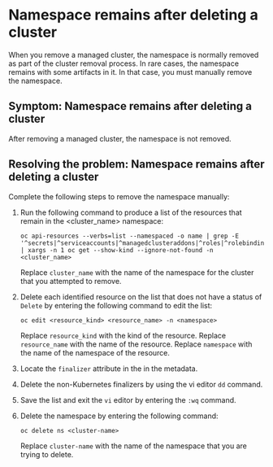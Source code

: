 # Namespace remains after deleting a cluster

When you remove a managed cluster, the namespace is normally removed as part of the cluster removal process. In rare cases, the namespace remains with some artifacts in it. In that case, you must manually remove the namespace.

## Symptom: Namespace remains after deleting a cluster

After removing a managed cluster, the namespace is not removed.

## Resolving the problem: Namespace remains after deleting a cluster

Complete the following steps to remove the namespace manually:

1. Run the following command to produce a list of the resources that remain in the &lt;cluster_name> namespace:

   ```
   oc api-resources --verbs=list --namespaced -o name | grep -E '^secrets|^serviceaccounts|^managedclusteraddons|^roles|^rolebindings|^manifestworks|^leases|^managedclusterinfo|^appliedmanifestworks'|^clusteroauths' | xargs -n 1 oc get --show-kind --ignore-not-found -n <cluster_name>
   ```

   Replace `cluster_name` with the name of the namespace for the cluster that you attempted to remove.
2. Delete each identified resource on the list that does not have a status of `Delete` by entering the following command to edit the list:

   ```
   oc edit <resource_kind> <resource_name> -n <namespace>
   ```

   Replace `resource_kind` with the kind of the resource.
   Replace `resource_name` with the name of the resource.
   Replace `namespace` with the name of the namespace of the resource.
3. Locate the `finalizer` attribute in the in the metadata.
4. Delete the non-Kubernetes finalizers by using the vi editor `dd` command. 
5. Save the list and exit the `vi` editor by entering the `:wq` command.
6. Delete the namespace by entering the following command:

   ```
   oc delete ns <cluster-name>
   ```

   Replace `cluster-name` with the name of the namespace that you are trying to delete.
